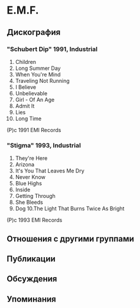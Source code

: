 # E.M.F.



## Дискография

### "Schubert Dip" 1991, Industrial

1.  Children
2.  Long Summer Day
3.  When You're Mind
4.  Traveling Not Running
5.  I Believe
6.  Unbelievable
7.  Girl - Of An Age
8.  Admit It
9.  Lies
10.  Long Time

(P)c 1991 EMI Records

### "Stigma" 1993, Industrial

1.  They're Here
2.  Arizona
3.  It's You That Leaves Me Dry
4.  Never Know
5.  Blue Highs
6.  Inside
7.  Getting Through
8.  She Bleeds
9.  Dog
10.The Light That Burns Twice As Bright

(P)c 1993 EMI Records


## Отношения с другими группами


## Публикации


## Обсуждения


## Упоминания

